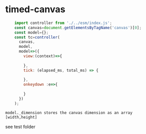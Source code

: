 # timed-canvas

```javascript
    import controller from './../esm/index.js';
    const canvas=document.getElementsByTagName('canvas')[0];
    const model={};
    const tc=controller(
      canvas,
      model,
      model=>({
        view:(context)=>{
          
        },
        tick: (elapsed_ms, total_ms) => {
          
        },
        onkeydown :e=>{
          
        }
      })
    );
```
`model._dimension stores the canvas dimension as an array [width,height]` 

see test folder
